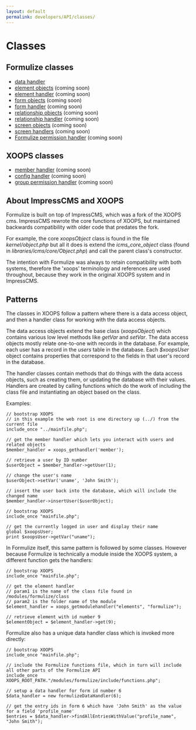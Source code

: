 ```yaml
---
layout: default
permalink: developers/API/classes/
---
```


# Classes

## Formulize classes

* [data handler](../classes/data_handler/)
* [element objects](../classes/element_objects/) (coming soon)
* [element handler](../classes/element_handler/) (coming soon)
* [form objects](../classes/form_objects/) (coming soon)
* [form handler](../classes/form_handler/) (coming soon)
* [relationship objects](../classes/relationship_objects/) (coming soon)
* [relationship handler](../classes/relationship_handler/) (coming soon)
* [screen objects](../classes/screen_objects/) (coming soon)
* [screen handlers](../classes/screen_handler/) (coming soon)
* [Formulize permission handler](../classes/formulize_permission_handler/) (coming soon)

## XOOPS classes

* [member handler](../classes/member_handler/) (coming soon)
* [config handler](../classes/config_handler/) (coming soon)
* [group permission handler](../classes/group_permission_handler/) (coming soon)

## About ImpressCMS and XOOPS

Formulize is built on top of ImpressCMS, which was a fork of the XOOPS cms. ImpressCMS rewrote the core functions of XOOPS, but maintained backwards compatibility with older code that predates the fork. 

For example, the core _xoopsObject_ class is found in the file _kernel/object.php_ but all it does is extend the _icms_core_object_ class (found in _libraries/icms/core/Object.php_) and call the parent class's constructor.

The intention with Formulize was always to retain compatibility with both systems, therefore the 'xoops' terminology and references are used throughout, because they work in the original XOOPS system and in ImpressCMS.

## Patterns

The classes in XOOPS follow a pattern where there is a data access object, and then a handler class for working with the data access objects.

The data access objects extend the base class (_xoopsObject_) which contains various low level methods like _getVar_ and _setVar_. The data access objects mostly relate one-to-one with records in the database. For example, each user has a record in the _users_ table in the database. Each _$xoopsUser_ object contains properties that correspond to the fields in that user's record in the database.

The handler classes contain methods that do things with the data access objects, such as creating them, or updating the database with their values. Handlers are created by calling functions which do the work of including the class file and instantiating an object based on the class.

Examples:

~~~
// bootstrap XOOPS
// in this example the web root is one directory up (../) from the current file
include_once "../mainfile.php"; 

// get the member handler which lets you interact with users and related objects
$member_handler = xoops_gethandler('member');

// retrieve a user by ID number
$userObject = $member_handler->getUser(1);

// change the user's name
$userObject->setVar('uname', 'John Smith');

// insert the user back into the database, which will include the changed name
$member_handler->insertUser($userObject);
~~~

~~~
// bootstrap XOOPS
include_once "mainfile.php";

// get the currently logged in user and display their name
global $xoopsUser;
print $xoopsUser->getVar("uname");
~~~

In Formulize itself, this same pattern is followed by some classes. However because Formulize is technically a module inside the XOOPS system, a different function gets the handlers:

~~~
// bootstrap XOOPS
include_once "mainfile.php";

// get the element handler
// param1 is the name of the class file found in /modules/formulize/class
// param2 is the folder name of the module
$element_handler = xoops_getmodulehandler("elements", "formulize");

// retrieve element with id number 9
$elementObject = $element_handler->get(9);
~~~

Formulize also has a unique data handler class which is invoked more directly:

~~~
// bootstrap XOOPS
include_once "mainfile.php";

// include the Formulize functions file, which in turn will include all other parts of the Formulize API
include_once XOOPS_ROOT_PATH."/modules/formulize/include/functions.php";

// setup a data handler for form id number 6
$data_handler = new formulizeDataHandler(6);

// get the entry ids in form 6 which have 'John Smith' as the value for a field 'profile_name'
$entries = $data_handler->findAllEntriesWithValue("profile_name", "John Smith");
~~~






